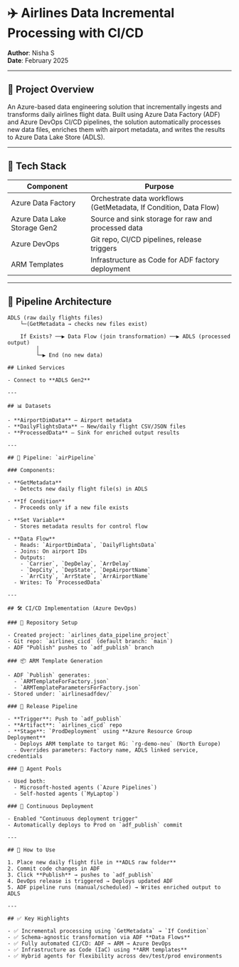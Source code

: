 # ✈️ Airlines Data Incremental Processing with CI/CD

**Author**: Nisha S  
**Date**: February 2025  

---

## 🎯 Project Overview

An Azure-based data engineering solution that incrementally ingests and transforms daily airlines flight data. Built using Azure Data Factory (ADF) and Azure DevOps CI/CD pipelines, the solution automatically processes new data files, enriches them with airport metadata, and writes the results to Azure Data Lake Store (ADLS).

---

## 🔧 Tech Stack

| Component         | Purpose                                               |
|------------------|--------------------------------------------------------|
| Azure Data Factory | Orchestrate data workflows (GetMetadata, If Condition, Data Flow) |
| Azure Data Lake Storage Gen2 | Source and sink storage for raw and processed data |
| Azure DevOps      | Git repo, CI/CD pipelines, release triggers           |
| ARM Templates     | Infrastructure as Code for ADF factory deployment     |

---

## 🧩 Pipeline Architecture

```text
ADLS (raw daily flights files)
    └─(GetMetadata → checks new files exist)

    If Exists? ──▶ Data Flow (join transformation) ──▶ ADLS (processed output)
         │
         └─▶ End (no new data)

## Linked Services

- Connect to **ADLS Gen2**

---

## 📊 Datasets

- **AirportDimData** – Airport metadata  
- **DailyFlightsData** – New/daily flight CSV/JSON files  
- **ProcessedData** – Sink for enriched output results  

---

## 🧪 Pipeline: `airPipeline`

### Components:

- **GetMetadata**  
  - Detects new daily flight file(s) in ADLS  

- **If Condition**  
  - Proceeds only if a new file exists  

- **Set Variable**  
  - Stores metadata results for control flow  

- **Data Flow**  
  - Reads: `AirportDimData`, `DailyFlightsData`  
  - Joins: On airport IDs  
  - Outputs:  
    - `Carrier`, `DepDelay`, `ArrDelay`  
    - `DepCity`, `DepState`, `DepAirportName`  
    - `ArrCity`, `ArrState`, `ArrAirportName`  
  - Writes: To `ProcessedData`  

---

## 🛠️ CI/CD Implementation (Azure DevOps)

### 🔁 Repository Setup

- Created project: `airlines_data_pipeline_project`  
- Git repo: `airlines_cicd` (default branch: `main`)  
- ADF "Publish" pushes to `adf_publish` branch  

### 📦 ARM Template Generation

- ADF `Publish` generates:
  - `ARMTemplateForFactory.json`
  - `ARMTemplateParametersForFactory.json`
- Stored under: `airlinesadfdev/`  

### 🚀 Release Pipeline

- **Trigger**: Push to `adf_publish`  
- **Artifact**: `airlines_cicd` repo  
- **Stage**: `ProdDeployment` using **Azure Resource Group Deployment**  
  - Deploys ARM template to target RG: `rg-demo-neu` (North Europe)  
  - Overrides parameters: Factory name, ADLS linked service, credentials  

### 👷 Agent Pools

- Used both:
  - Microsoft-hosted agents (`Azure Pipelines`)  
  - Self-hosted agents (`MyLaptop`)  

### 🔄 Continuous Deployment

- Enabled "Continuous deployment trigger"  
- Automatically deploys to Prod on `adf_publish` commit  

---

## 🚀 How to Use

1. Place new daily flight file in **ADLS raw folder**  
2. Commit code changes in ADF  
3. Click **Publish** → pushes to `adf_publish`  
4. DevOps release is triggered → Deploys updated ADF  
5. ADF pipeline runs (manual/scheduled) → Writes enriched output to ADLS  

---

## ✅ Key Highlights

- ✅ Incremental processing using `GetMetadata` → `If Condition`  
- ✅ Schema-agnostic transformation via ADF **Data Flows**  
- ✅ Fully automated CI/CD: ADF → ARM → Azure DevOps  
- ✅ Infrastructure as Code (IaC) using **ARM templates**  
- ✅ Hybrid agents for flexibility across dev/test/prod environments  
